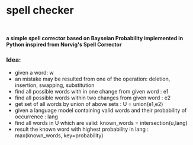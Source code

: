 <h1> spell checker </h1> <br>

<strong>a simple spell corrector based on Bayseian Probability implemented in Python inspired from Norvig's Spell Corrector </strong><br>

<h3>Idea:</h3>   
  <ul>
  <li>given a word: w   </li>
  <li>an mistake may be resulted from one of the operation: deletion, insertion, swapping, substitution</li>   
  <li>find all possible words with in one change from given word : e1   </li>
  <li>find all possible words within two changes from given word : e2   </li>
  <li>get set of all words by union of above sets : U = union(e1,e2)     </li>
  <li>given a language model containing valid words and their probability of occurrence : lang   </li>
  <li>find all words in U which are valid: known_words = intersection(u,lang) </li>  
  <li>result the known word with highest probability in lang : max(known_words, key=probability)   </li>
</ul>
